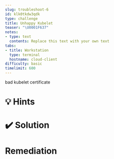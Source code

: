 ```yaml
---
slug: troubleshoot-6
id: klk0tkdw3qdk
type: challenge
title: Unhappy Kubelet
teaser: "\U0001F637"
notes:
- type: text
  contents: Replace this text with your own text
tabs:
- title: Workstation
  type: terminal
  hostname: cloud-client
difficulty: basic
timelimit: 600
---
```


bad kubelet certificate

💡 Hints
=================

✔️ Solution
=================

Remediation
=================
